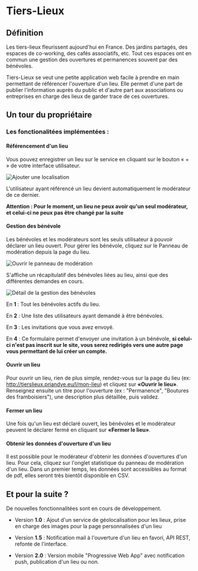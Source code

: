# Tiers-Lieux
## Définition
Les tiers-lieux fleurissent aujourd'hui en France. Des jardins partagés, des espaces de co-working, 
des cafés associatifs, etc. Tout ces espaces ont en commun une gestion des ouvertures et permanences souvent par
des bénévoles. 

Tiers-Lieux se veut une petite application web facile à prendre en main permettant de référencer 
l'ouverture d'un lieu. Elle permet d'une part de publier l'information auprès du public et d'autre part
aux associations ou entreprises en charge des lieux de garder trace de ces ouvertures.

## Un tour du propriétaire
### Les fonctionalitées implémentées :
#### Référencement d'un lieu
Vous pouvez enregistrer un lieu sur le service en cliquant sur le bouton « + » de votre interface
utilisateur.

![Ajouter une localisation](https://github.com/priandey/tierslieux/blob/dev/tutorial/img/add_location.jpg)

L'utilisateur ayant référencé un lieu devient automatiquement le modérateur de ce dernier. 

**Attention : Pour le moment, un lieu ne peux avoir qu'un seul modérateur, et celui-ci ne peux pas être changé par la suite**

#### Gestion des bénévole
Les bénévoles et les modérateurs sont les seuls utilisateur à pouvoir déclarer un lieu ouvert. 
Pour gérer les bénévole, cliquez sur le Panneau de modération depuis la page du lieu.

![Ouvrir le panneau de modération](https://github.com/priandey/tierslieux/blob/dev/tutorial/img/moderator_pannel.jpg)

S'affiche un récapitulatif des bénévoles liées au lieu, ainsi que des différentes demandes en cours. 

![Détail de la gestion des bénévoles](https://github.com/priandey/tierslieux/blob/dev/tutorial/img/volunteers_pannel.jpg)

En **1** :  Tout les bénévoles actifs du lieu.

En **2** : Une liste des utilisateurs ayant demandé à être bénévoles.

En **3** : Les invitations que vous avez envoyé.

En **4** : Ce formulaire permet d'envoyer une invitation à un bénévole, **si celui-ci n'est pas inscrit sur
le site, vous serez redirigés vers une autre page vous permettant de lui créer un compte.**

#### Ouvrir un lieu
Pour ouvrir un lieu, rien de plus simple, rendez-vous sur la page du lieu (ex: http://tierslieux.priandye.eu/l/mon-lieu)
et cliquez sur **«Ouvrir le lieu»**. Renseignez ensuite un titre pour l'ouverture (ex : "Permanence", 
"Boutures des framboisiers"), une description plus détaillée, puis validez.

#### Fermer un lieu
Une fois qu'un lieu est déclaré ouvert, les bénévoles et le modérateur peuvent le déclarer
fermé en cliquant sur **«Fermer le lieu»**.

#### Obtenir les données d'ouverture d'un lieu
Il est possible pour le modérateur d'obtenir les données d'ouvertures d'un lieu. Pour cela, cliquez
sur l'onglet statistique du panneau de modération d'un lieu. Dans un premier temps, les données sont
accessibles au format de pdf, elles seront très bientôt disponible en CSV.

## Et pour la suite ? 
De nouvelles fonctionnalitées sont en cours de développement.

- Version **1.0** : Ajout d'un service de géolocalisation pour les lieux, prise en charge des images pour la page
personnalisées d'un lieu

- Version **1.5** : Notification mail à l'ouverture d'un lieu en favori, API REST, refonte de l'interface.

- Version **2.0** : Version mobile "Progressive Web App" avec notification push, publication d'un lieu ou non.